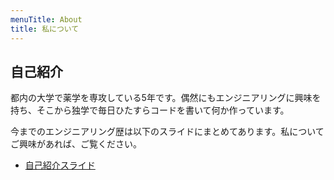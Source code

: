 ```yaml
---
menuTitle: About
title: 私について
---
```


## 自己紹介

都内の大学で薬学を専攻している5年です。偶然にもエンジニアリングに興味を持ち、そこから独学で毎日ひたすらコードを書いて何か作っています。

今までのエンジニアリング歴は以下のスライドにまとめてあります。私についてご興味があれば、ご覧ください。

- [自己紹介スライド](https://drive.google.com/file/d/1zbOjnzPlMieuTWL8VdIcB-qUoq5KDBw4/view?usp=sharing)
